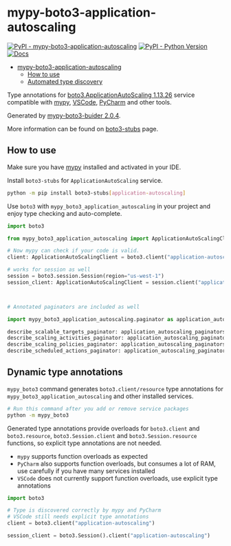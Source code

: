 # mypy-boto3-application-autoscaling

[![PyPI - mypy-boto3-application-autoscaling](https://img.shields.io/pypi/v/mypy-boto3-application-autoscaling.svg?color=blue)](https://pypi.org/project/mypy-boto3-application-autoscaling)
[![PyPI - Python Version](https://img.shields.io/pypi/pyversions/mypy-boto3-application-autoscaling.svg?color=blue)](https://pypi.org/project/mypy-boto3-application-autoscaling)
[![Docs](https://img.shields.io/readthedocs/mypy-boto3-builder.svg?color=blue)](https://mypy-boto3-builder.readthedocs.io/)

- [mypy-boto3-application-autoscaling](#mypy-boto3-application-autoscaling)
  - [How to use](#how-to-use)
  - [Automated type discovery](#automated-type-discovery)

Type annotations for
[boto3.ApplicationAutoScaling 1.13.26](https://boto3.amazonaws.com/v1/documentation/api/1.13.26/reference/services/application-autoscaling.html#ApplicationAutoScaling) service
compatible with [mypy](https://github.com/python/mypy), [VSCode](https://code.visualstudio.com/),
[PyCharm](https://www.jetbrains.com/pycharm/) and other tools.

Generated by [mypy-boto3-buider 2.0.4](https://github.com/vemel/mypy_boto3_builder).

More information can be found on [boto3-stubs](https://pypi.org/project/boto3-stubs/) page.

## How to use

Make sure you have [mypy](https://github.com/python/mypy) installed and activated in your IDE.

Install `boto3-stubs` for `ApplicationAutoScaling` service.

```bash
python -m pip install boto3-stubs[application-autoscaling]
```

Use `boto3` with `mypy_boto3_application_autoscaling` in your project and enjoy type checking and auto-complete.

```python
import boto3

from mypy_boto3_application_autoscaling import ApplicationAutoScalingClient

# Now mypy can check if your code is valid.
client: ApplicationAutoScalingClient = boto3.client("application-autoscaling")

# works for session as well
session = boto3.session.Session(region="us-west-1")
session_client: ApplicationAutoScalingClient = session.client("application-autoscaling")



# Annotated paginators are included as well

import mypy_boto3_application_autoscaling.paginator as application_autoscaling_paginators

describe_scalable_targets_paginator: application_autoscaling_paginators.DescribeScalableTargetsPaginator = client.get_paginator("describe_scalable_targets")
describe_scaling_activities_paginator: application_autoscaling_paginators.DescribeScalingActivitiesPaginator = client.get_paginator("describe_scaling_activities")
describe_scaling_policies_paginator: application_autoscaling_paginators.DescribeScalingPoliciesPaginator = client.get_paginator("describe_scaling_policies")
describe_scheduled_actions_paginator: application_autoscaling_paginators.DescribeScheduledActionsPaginator = client.get_paginator("describe_scheduled_actions")
```

## Dynamic type annotations

`mypy_boto3` command generates `boto3.client/resource` type annotations for
`mypy_boto3_application_autoscaling` and other installed services.

```bash
# Run this command after you add or remove service packages
python -m mypy_boto3
```

Generated type annotations provide overloads for `boto3.client` and `boto3.resource`,
`boto3.Session.client` and `boto3.Session.resource` functions,
so explicit type annotations are not needed.

- `mypy` supports function overloads as expected
- `PyCharm` also supports function overloads, but consumes a lot of RAM, use carefully if you have many services installed
- `VSCode` does not currently support function overloads, use explicit type annotations

```python
import boto3

# Type is discovered correctly by mypy and PyCharm
# VSCode still needs explicit type annotations
client = boto3.client("application-autoscaling")

session_client = boto3.Session().client("application-autoscaling")
```